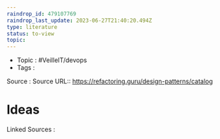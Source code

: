 ```yaml
---
raindrop_id: 479107769
raindrop_last_update: 2023-06-27T21:40:20.494Z
type: literature
status: to-view
topic:
---
```

- Topic : #VeilleIT/devops
- Tags : 


Source : Source URL:: https://refactoring.guru/design-patterns/catalog

# Ideas




Linked Sources :

